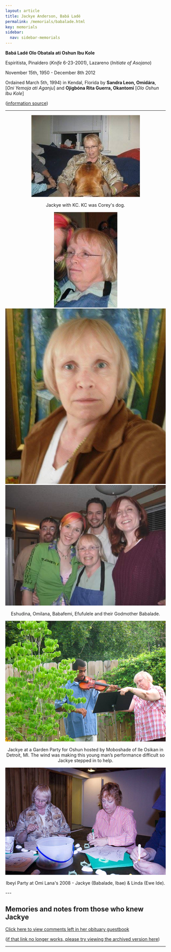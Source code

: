 ```yaml
---
layout: article
title: Jackye Anderson, Babá Ladé
permalink: /memorials/babalade.html
key: memorials
sidebar:
  nav: sidebar-memorials
---
```


**Babá Ladé Olo Obatala ati Oshun Ibu Kole**

Espiritista, Pinaldero (_Knife_ 6-23-2001), Lazareno (_Initiate of Asojano_)

November 15th, 1950 - December 8th 2012

Ordained March 5th, 1994) in Kendal, Florida by **Sandra Leon, Omidára**, [_Oni Yemoja ati Aganju_] and **Ojigbóna Rita Guerra, Okantomi** [_Olo Oshun Ibu Kole_]

([information source](https://www.facebook.com/groups/orishacommunityofmichigan/permalink/318451388750707))

---

<div class="swiper my-3 swiper-demo swiper-demo--image swiper-demo--3">
  <div class="swiper__wrapper">
<div class="swiper__slide"><center><img class="image image--md" src="babalade/46794915_2100276086938460_4183699206055133184_n.jpg"/><p>Jackye with KC. KC was Corey's dog.</p></center></div>

<div class="swiper__slide"><center><img class="image image--md" src="babalade/46929621_2100276063605129_3164011491095478272_n.jpg"/></center></div>

<div class="swiper__slide"><center><img class="image image--md" src="babalade/47041350_2100276100271792_3987977413232427008_n.jpg"/></center></div>
<div class="swiper__slide"><center><img class="image image--md" src="babalade/46762892_2100276206938448_5657366287051915264_n.jpg"/><p>Eshudina, Omilana, Babafemi, Efufulele and their Godmother Babalade.</p></center></div>

<div class="swiper__slide"><center><img class="image image--md" src="babalade/46759393_2100278066938262_8374105025017806848_n.jpg"/><p>Jackye at a Garden Party for Oshun hosted by Moboshade of Ile Osikan in Detroit, MI. The wind was making this young man’s performance difficult so Jackye stepped in to help.</p></center></div>

<div class="swiper__slide"><center><img class="image image--md" src="babalade/46908915_2100284653604270_3919923304239988736_n.jpg"/><p>Ibeyi Party at Omi Lana's 2008 - Jackye (Babalade, Ibae) & Linda (Ewe Ide).</p></center></div>
  </div>
  <div class="swiper__button swiper__button--prev fas fa-chevron-left"></div>
  <div class="swiper__button swiper__button--next fas fa-chevron-right"></div>
</div>
---

## Memories and notes from those who knew Jackye



[Click here to view comments left in her obituary guestbook](https://www.vickfuneralhome.com/obituary/1867063)

([if that link no longer works, please try viewing the archived version here](https://web.archive.org/web/20220125011408/https://www.vickfuneralhome.com/obituary/1867063))


---


<script>
  {%- include scripts/lib/swiper.js -%}
  var SOURCES = window.TEXT_VARIABLES.sources;
  window.Lazyload.js(SOURCES.jquery, function() {
    $('.swiper-demo--0').swiper();
    $('.swiper-demo--1').swiper();
    $('.swiper-demo--2').swiper();
    $('.swiper-demo--3').swiper();
    $('.swiper-demo--4').swiper({ animation: false });
  });
</script>
